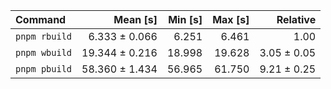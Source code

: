 | Command | Mean [s] | Min [s] | Max [s] | Relative |
|:---|---:|---:|---:|---:|
| `pnpm rbuild` | 6.333 ± 0.066 | 6.251 | 6.461 | 1.00 |
| `pnpm wbuild` | 19.344 ± 0.216 | 18.998 | 19.628 | 3.05 ± 0.05 |
| `pnpm pbuild` | 58.360 ± 1.434 | 56.965 | 61.750 | 9.21 ± 0.25 |
